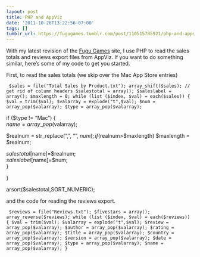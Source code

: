 ```yaml
---
layout: post
title: PHP and AppViz
date: '2011-10-26T13:22:56-07:00'
tags: []
tumblr_url: https://fugugames.tumblr.com/post/110515785921/php-and-appviz
---
```

With my latest revision of the [Fugu Games](http://fugugames.com/) site, I use PHP to read the sales totals and reviews export files from AppViz. If you want to do something similar, here’s some of my code to get you started.

First, to read the sales totals (we skip over the Mac App Store entries)

`
$sales = file("Total Sales by Product.txt");
array_shift($sales); // get rid of column headers
$salestotal = array();
$saleslabel = array();
$maxlength = 0;
while (list ($index, $val) = each($sales)) {
$val = trim($val);
$valarray = explode("t",$val);
$num = array_pop($valarray);
$type = array_pop($valarray);`

if ($type != “Mac”) {  
$name = array\_pop($valarray);

$realnum = str\_replace(“,”, “”, $num);  
if ($realnum\>$maxlength) $maxlength = $realnum;

$salestotal[$name]=$realnum;  
$saleslabel[$name]=$num;  
}

}

arsort($salestotal,SORT\_NUMERIC);

and the code for reading the reviews export.

`
$reviews = file("Reviews.txt");
$fivestars = array();
array_reverse($reviews);
while (list ($index, $val) = each($reviews)) {
$val = trim($val);
$valarray = explode("t",$val);
$review = array_pop($valarray);
$author = array_pop($valarray);
$rating = array_pop($valarray);
$title = array_pop($valarray);
$country = array_pop($valarray);
$version = array_pop($valarray);
$date = array_pop($valarray);
$type = array_pop($valarray);
$name = array_pop($valarray);
}`

